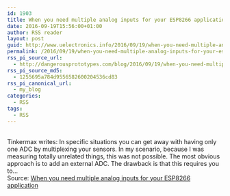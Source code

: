 ```yaml
---
id: 1903
title: When you need multiple analog inputs for your ESP8266 application
date: 2016-09-19T15:56:00+01:00
author: RSS reader
layout: post
guid: http://www.uelectronics.info/2016/09/19/when-you-need-multiple-analog-inputs-for-your-esp8266-application/
permalink: /2016/09/19/when-you-need-multiple-analog-inputs-for-your-esp8266-application/
rss_pi_source_url:
  - http://dangerousprototypes.com/blog/2016/09/19/when-you-need-multiple-analog-inputs-for-your-esp8266-application/
rss_pi_source_md5:
  - 1255695a784d9556582600204536cd83
rss_pi_canonical_url:
  - my_blog
categories:
  - RSS
tags:
  - RSS
---
```

&#013;  
Tinkermax writes: In specific situations you can get away with having only one ADC by multiplexing your sensors. In my scenario, because I was measuring totally unrelated things, this was not possible. The most obvious approach is to add an external ADC. The drawback is that this requires you to…&#013;  
Source: <a href="http://dangerousprototypes.com/blog/2016/09/19/when-you-need-multiple-analog-inputs-for-your-esp8266-application/" target="_blank">When you need multiple analog inputs for your ESP8266 application</a>